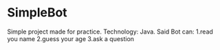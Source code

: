 # SimpleBot
Simple project made for practice.
Technology: Java.
Said Bot can:
 1.read you name
 2.guess your age
 3.ask a question
